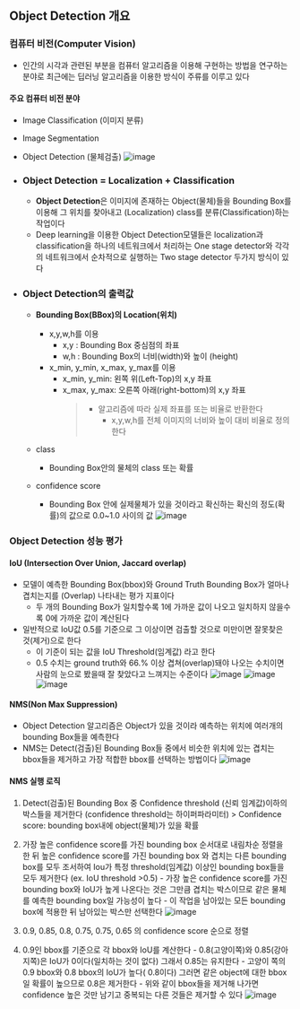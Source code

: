 ## Object Detection 개요
### 컴퓨터 비전(Computer Vision)
- 인간의 시각과 관련된 부분을 컴퓨터 알고리즘을 이용해 구현하는 방법을 연구하는 분야로 최근에는 딥러닝 알고리즘을 이용한 방식이 주류를 이루고 있다

#### 주요 컴퓨터 비전 분야
  - Image Classification (이미지 분류)
  - Image Segmentation
  - Object Detection (물체검출)
![image](https://user-images.githubusercontent.com/76146752/117837396-65666980-b2b4-11eb-82e9-e009023f4459.png)


- ### Object Detection = Localization + Classification
   - **Object Detection**은 이미지에 존재하는 Object(물체)들을 Bounding Box를 이용해 그 위치를 찾아내고 (Localization) class를 분류(Classification)하는 작업이다
   - Deep learning을 이용한 Object Detection모델들은 localization과 classification을 하나의 네트워크에서 처리하는 One stage detector와 각각의 네트워크에서 순차적으로 실행하는 Two stage detector 두가지 방식이 있다
  
- ### Object Detection의 출력값
    - **Bounding Box(BBox)의 Location(위치)**
        - x,y,w,h를 이용
          - x,y : Bounding Box 중심점의 좌표
          - w,h : Bounding Box의 너비(width)와 높이 (height)
        - x_min, y_min, x_max, y_max를 이용
          - x_min, y_min: 왼쪽 위(Left-Top)의 x,y 좌표
          - x_max, y_max: 오른쪽 아래(right-bottom)의 x,y 좌표
            > - 알고리즘에 따라 실제 좌표를 또는 비율로 반환한다
            >   - x,y,w,h를 전체 이미지의 너비와 높이 대비 비율로 정의한다

    - class
        - Bounding Box안의 물체의 class 또는 확률
    - confidence score
        - Bounding Box 안에 실제물체가 있을 것이라고 확신하는 확신의 정도(확률)의 값으로 0.0~1.0 사이의 값
![image](https://user-images.githubusercontent.com/76146752/117920382-bc5a5600-b329-11eb-9ac1-b36beb171d9a.png)

### Object Detection 성능 평가
   #### IoU (Intersection Over Union, Jaccard overlap)
   
   - 모델이 예측한 Bounding Box(bbox)와 Ground Truth Bounding Box가 얼마나 겹치는지를 (Overlap) 나타내는 평가 지표이다
      - 두 개의 Bounding Box가 일치할수록 1에 가까운 값이 나오고 일치하지 않을수록 0에 가까운 값이 계산된다
   - 일반적으로 IoU값 0.5를 기준으로 그 이상이면 검출할 것으로 미만이면 잘못찾은 것(제거)으로 한다
      - 이 기준이 되는 값을 IoU Threshold(임계값) 라고 한다
      - 0.5 수치는 ground truth와 66.% 이상 겹쳐(overlap)돼야 나오는 수치이면 사람의 눈으로 봤을때 잘 찾았다고 느껴지는 수준이다
![image](https://user-images.githubusercontent.com/76146752/117932335-2fb89380-b33b-11eb-9ac2-17c03195d5b3.png)
![image](https://user-images.githubusercontent.com/76146752/117932355-334c1a80-b33b-11eb-91da-b7fd73550981.png)
![image](https://user-images.githubusercontent.com/76146752/117932365-37783800-b33b-11eb-8d8d-67d15da3a43d.png)

#### NMS(Non Max Suppression)
  - Object Detection 알고리즘은 Object가 있을 것이라 예측하는 위치에 여러개의 bounding Box들을 예측한다
  - NMS는 Detect(검출)된 Bounding Box들 중에서 비슷한 위치에 있는 겹치는 bbox들을 제거하고 가장 적합한 bbox를 선택하는 방법이다
![image](https://user-images.githubusercontent.com/76146752/117932560-75755c00-b33b-11eb-9bdf-ec77cc69776f.png)

#### NMS 실행 로직
  1. Detect(검출)된 Bounding Box 중 Confidence threshold (신뢰 임계값)이하의 박스들을 제거한다 (confidence threshold는 하이퍼파라미터)
    > Confidence score: bounding box내에 object(물체)가 있을 확률
  2. 가장 높은 confidence score를 가진 bounding box 순서대로 내림차순 정렬을 한 뒤 높은 confidence score를 가진 bounding box 와 겹치는 다른 bounding box를 모두 조서하여 Iou가 특정 threshold(임계값) 이상인 bounding box들을 모두 제거한다 (ex. IoU threshold >0.5)
    - 가장 높은 confidence score를 가진 bounding box와 IoU가 높게 나온다는 것은 그만큼 겹치는 박스이므로 같은 물체를 예측한 bounding box일 가능성이 높다
    - 이 작업을 남아있는 모든 bounding box에 적용한 뒤 남아있는 박스만 선택한다
![image](https://user-images.githubusercontent.com/76146752/117933203-46131f00-b33c-11eb-9b77-dfaa0de15650.png)

  1. 0.9, 0.85, 0.8, 0.75, 0.75, 0.65 의 confidence score 순으로 정렬
  2. 0.9인 bbox를 기준으로 각 bbox와 IoU를 계산한다
    - 0.8(고양이쪽)와 0.85(강아지쪽)은 IoU가 0이다(일치하는 것이 없다) 그래서 0.85는 유지한다
    - 고양이 쪽의 0.9 bbox와 0.8 bbox의 IoU가 높다( 0.8이다) 그러면 같은 object에 대한 bbox일 확률이 높으므로 0.8은 제거한다
    - 위와 같이 bbox들을 제거해 나가면 confidence 높은 것만 남기고 중복되는 다른 것들은 제거할 수 있다
![image](https://user-images.githubusercontent.com/76146752/117933909-07319900-b33d-11eb-9267-f28278a23712.png)
























